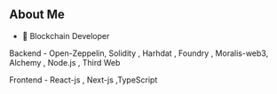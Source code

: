 ## About Me


- 🌱   Blockchain Developer

Backend - Open-Zeppelin, Solidity , Harhdat , Foundry , Moralis-web3, Alchemy , Node.js , Third Web


Frontend - React-js , Next-js ,TypeScript




         

                        
                          
                  
















          
